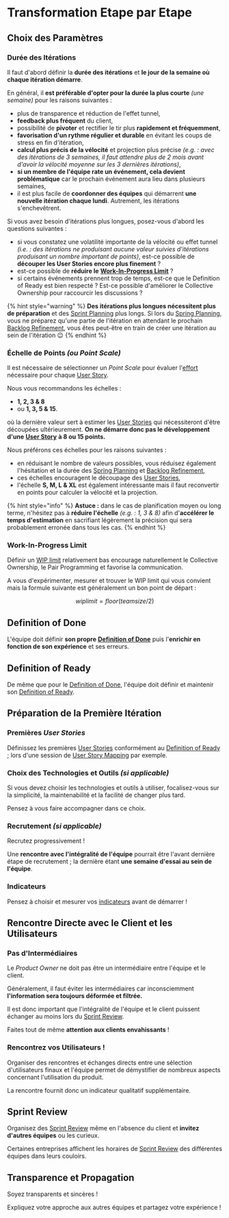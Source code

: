 # Transformation Etape par Etape

## Choix des Paramètres

### Durée des Itérations

Il faut d'abord définir la **durée des itérations** et **le jour de la semaine où chaque itération démarre**.

En général, il **est préférable d'opter pour la durée la plus courte** _\(une semaine\)_ pour les raisons suivantes :

* plus de transparence et réduction de l'effet tunnel,
* **feedback plus fréquent** du client,
* possibilité de **pivoter** et rectifier le tir plus **rapidement et fréquemment**,
* **favorisation d'un rythme régulier et durable** en évitant les coups de stress en fin d'itération,
* **calcul plus précis de la vélocité** et projection plus précise _\(e.g. : avec des itérations de 3 semaines, il faut attendre plus de 2 mois avant d'avoir la vélocité moyenne sur les 3 dernières itérations\)_,
* **si un membre de l'équipe rate un événement, cela devient problématique** car le prochain événement aura lieu dans plusieurs semaines,
* il est plus facile de **coordonner des équipes** qui démarrent **une nouvelle itération chaque lundi**. Autrement, les itérations s'enchevêtrent.

Si vous avez besoin d'itérations plus longues, posez-vous d'abord les questions suivantes :

* si vous constatez une volatilité importante de la vélocité ou effet tunnel _\(i.e. :  des itérations ne produisant aucune valeur suivies d'itérations produisant un nombre important de points\)_, est-ce possible de **découper les User Stories encore plus finement** ?
* est-ce possible de **réduire le** [**Work-In-Progress Limit**](kanban/workflow.md#work-in-progress-limit) ?
* si certains événements prennent trop de temps, est-ce que le Definition of Ready est bien respecté ? Est-ce possible d'améliorer le Collective Ownership pour raccourcir les discussions ?

{% hint style="warning" %}
**Des itérations plus longues nécessitent plus de préparation** et des [Sprint Planning](scrum/evenements/sprint-planning.md) plus longs. Si lors du [Spring Planning](scrum/evenements/sprint-planning.md), vous ne préparez qu'une partie de l'itération en attendant le prochain [Backlog Refinement](scrum/evenements/backlog-refinement.md), vous êtes peut-être en train de créer une itération au sein de l'itération 😉
{% endhint %}

### Échelle de Points _\(ou Point Scale\)_

Il est nécessaire de sélectionner un _Point Scale_ pour évaluer l'[effort](scrum/mesures-et-outils/story-points-vs-temps.md) nécessaire pour chaque [User Story](scrum/artefacts/user-story.md).

Nous vous recommandons les échelles :

* **1, 2, 3 & 8**
* ou **1, 3, 5 & 15**.

où la dernière valeur sert à estimer les [User Stories](scrum/artefacts/user-story.md) qui nécessiteront d'être découpées ultérieurement. **On ne démarre donc pas le développement d'une** [**User Story**](scrum/artefacts/user-story.md) **à 8 ou 15 points.**

Nous préférons ces échelles pour les raisons suivantes :

* en réduisant le nombre de valeurs possibles, vous réduisez également l'hésitation et la durée des [Spring Planning](scrum/evenements/sprint-planning.md) et [Backlog Refinement](scrum/evenements/backlog-refinement.md),
* ces échelles encouragent le découpage des [User Stories](scrum/artefacts/user-story.md), 
* l'échelle **S, M, L & XL** est également intéressante mais il faut reconvertir en points pour calculer la vélocité et la projection.

{% hint style="info" %}
**Astuce :**  dans le cas de planification moyen ou long terme, n'hésitez pas à **réduire  l'échelle** _\(e.g. : 1, 3 & 8\)_ afin d'**accélérer le temps d'estimation** en sacrifiant légèrement la précision qui sera probablement erronée dans tous les cas.
{% endhint %}

### Work-In-Progress Limit

Définir un [WIP limit](kanban/workflow.md#work-in-progress-limit) relativement bas encourage naturellement le Collective Ownership, le Pair Programming et favorise la communication.

A vous d'expérimenter, mesurer et trouver le WIP limit qui vous convient mais la formule suivante est généralement un bon point de départ :

$$
wiplimit = floor(teamsize / 2)
$$

## Definition of Done

L'équipe doit définir **son propre** [**Definition of Done**](scrum/artefacts/definition-of-done.md) puis l'**enrichir en fonction de son expérience** et ses erreurs.

## Definition of Ready

De même que pour le [Definition of Done](scrum/artefacts/definition-of-done.md), l'équipe doit définir et maintenir son [Definition of Ready](scrum/artefacts/definition-of-ready.md).

## Préparation de la Première Itération

### Premières _User Stories_

Définissez les premières [User Stories](scrum/artefacts/user-story.md) conformément au [Definition of Ready](scrum/artefacts/definition-of-ready.md) ; lors d'une session de [User Story Mapping](priorisation-and-planning/user-story-mapping.md) par exemple.

### Choix des Technologies et Outils _\(si applicable\)_

Si vous devez choisir les technologies et outils à utiliser, focalisez-vous sur la simplicité, la maintenabilité et la facilité de changer plus tard.

Pensez à vous faire accompagner dans ce choix.

### Recrutement _\(si applicable\)_

Recrutez progressivement !

Une **rencontre avec l'intégralité de l'équipe** pourrait être l'avant dernière étape de recrutement ; la dernière étant **une semaine d'essai au sein de l'équipe**.

### Indicateurs

Pensez à choisir et mesurer vos [indicateurs](indicateurs.md) avant de démarrer !

## Rencontre Directe avec le Client et les Utilisateurs

### **Pas d'Intermédiaires**

Le _Product Owner_ ne doit pas être un intermédiaire entre l'équipe et le client.

Généralement, il faut éviter les intermédiaires car inconsciemment **l'information sera toujours déformée et filtrée.**

Il est donc important que l'intégralité de l'équipe et le client puissent échanger au moins lors du [Sprint Review](scrum/evenements/sprint-review.md).

Faites tout de même **attention aux clients envahissants** !

### **Rencontrez vos Utilisateurs !**

Organiser des rencontres et échanges directs entre une sélection d'utilisateurs finaux et l'équipe permet de démystifier de nombreux aspects concernant l'utilisation du produit.

La rencontre fournit donc un indicateur qualitatif supplémentaire.

## Sprint Review

Organisez des [Sprint Review](scrum/evenements/sprint-review.md) même en l'absence du client et **invitez d'autres équipes** ou les curieux.

Certaines entreprises affichent les horaires de [Sprint Review](scrum/evenements/sprint-review.md) des différentes équipes dans leurs couloirs.

## Transparence et Propagation

Soyez transparents et sincères !

Expliquez votre approche aux autres équipes et partagez votre expérience !

